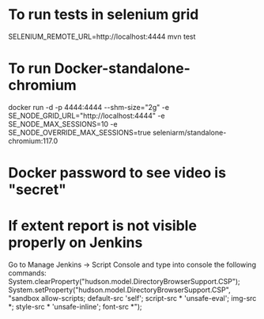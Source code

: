 # To run tests in selenium grid
SELENIUM_REMOTE_URL=http://localhost:4444 mvn test  

# To run Docker-standalone-chromium
docker run -d -p 4444:4444 --shm-size="2g" -e SE_NODE_GRID_URL="http://localhost:4444" -e SE_NODE_MAX_SESSIONS=10 -e SE_NODE_OVERRIDE_MAX_SESSIONS=true seleniarm/standalone-chromium:117.0

# Docker password to see video is "secret"


# If extent report is not visible properly on Jenkins
Go to Manage Jenkins -> Script Console and type into console the following commands:
System.clearProperty("hudson.model.DirectoryBrowserSupport.CSP");
System.setProperty("hudson.model.DirectoryBrowserSupport.CSP", "sandbox allow-scripts; default-src 'self'; script-src * 'unsafe-eval'; img-src *; style-src * 'unsafe-inline'; font-src *");